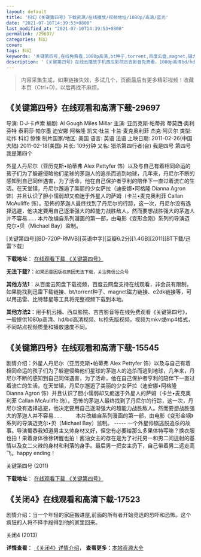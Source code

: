 ```yaml
---
layout: default
title: '科幻《关键第四号》下载资源/在线播放/视频地址/1080p/高清/蓝光'
date: "2021-07-10T14:39:53+0800"
last_modified_at: "2021-07-10T14:39:53+0800"
permalink: /29697/
categories: 科幻
cover:
tags: 科幻
keywords: '关键第四号,在线免费看,1080p高清,bt种子,torrent,百度云盘,magnet,磁力链,迅雷下载资源'
description: '《关键第四号》在线云播放手机西瓜影院吉吉影音免费看，1080p高清bd/hd未删减完整版和tc抢先枪版，mkv/mp4格式，附带bt/torrent种子、magnet/磁力链、百度云盘、网盘资源迅雷下载链接'
---
```


>内容采集生成，如果链接失效，多试几个，页面最后有更多精彩视频！收藏本页（Ctrl+D)，以后再找不麻烦。


## 《关键第四号》在线观看和高清下载-29697

导演: D·J·卡卢索 编剧: Al Gough Miles Millar 主演: 亚历克斯·帕蒂弗 蒂莫西·奥利芬特 泰莉莎·帕尔墨 迪安娜·阿格隆 凯文·杜兰 卡兰·麦克奥利菲 杰克·阿贝尔 类型: 动作 科幻 惊悚 制片国家/地区: 美国 语言: 英语 法语 上映日期: 2011-02-26(中国大陆) 2011-02-18(美国) 片长: 109分钟 又名: 猎杀第四行者(台) 我是四号 第四号 我是第四个

外星人丹尼尔（亚历克斯•帕蒂弗 Alex Pettyfer 饰）以及与自己有着相同命运的孩子们为了躲避侵略他们星球的茅迦人的追杀而逃到地球，几年来，丹尼尔不断的感知到自己同伴遇害，为了活命，他在自己保护者亨利的陪伴下一直过着流亡的生活。在天堂镇，丹尼尔邂逅了美丽的少女萨拉（迪安娜•阿格隆 Dianna Agron 饰）并且认识了胆小懦弱却又痴迷于外星人的萨姆（卡兰•麦克奥利菲 Callan McAuliffe 饰）。恐怖的茅迦人最终找到了丹尼尔的行踪，这一次，丹尼尔没有选择逃避，他决定要用自己逐渐强大的超能力战胜敌人。然而要想战胜强大的茅迦人并不容易…… 本片改编自系列漫画的第一部，由电影《变形金刚》系列的导演迈克尔•贝（Michael Bay）监制。


[关键第四号][BD-720P-RMVB][英语中字][豆瓣6.2分][1.4GB][2011][BT下载/迅雷下载]

**下载地址**： [在线观看下载 《关键第四号》](https://www.btdx8.com/torrent/i_am_number_four_2011.html) 


**无法下载?**：`如果迅雷因版权原因无法下载，关注微信公众号 `

**其他方法1**：从百度云网盘下载视频，百度云网盘支持在线观看，非会员有限制，如果能找到迅雷下载链接、bt/torrent种子、magnet磁力链接、e2dk链接等，可以用迅雷、比特彗星等工具将完整视频下载到本地。

**其他方法2**：用手机云播、西瓜影院、吉吉影音等在线免费观看《关键第四号》，一般提供1080p高清、hd/bd高清视频、tc抢先版视频，视频为mkv或mp4格式，不同站点视频质量和播放速度不同。


## 《关键第四号》在线观看和高清下载-15545

剧情介绍：外星人丹尼尔（亚历克斯•帕蒂弗 Alex Pettyfer 饰）以及与自己有着相同命运的孩子们为了躲避侵略他们星球的茅迦人的追杀而逃到地球，几年来，丹尼尔不断的感知到自己同伴遇害，为了活命，他在自己保护者亨利的陪伴下一直过着流亡的生活。在天堂镇，丹尼尔邂逅了美丽的少女萨拉（迪安娜•阿格隆 Dianna Agron 饰）并且认识了胆小懦弱却又痴迷于外星人的萨姆（卡兰•麦克奥利菲 Callan McAuliffe 饰）。恐怖的茅迦人最终找到了丹尼尔的行踪，这一次，丹尼尔没有选择逃避，他决定要用自己逐渐强大的超能力战胜敌人。然而要想战胜强大的茅迦人并不容易……  　　本片改编自系列漫画的第一部，由电影《变形金钢》系列的导演迈克尔•贝（Michael Bay）监制。 ----- 一个外星帅锅逃脱追杀的故事。导演蜀黍我知道男主又帅身材又好，但您有必要给那么多果体特写嘛？换衣服也拍！果着身体徐徐转醒也拍！酱油女主的存在是为了衬托男一和男二间迸射的基情以及女二火辣的身材和利落的身手。最后男一把女主扔下，自己带着男二远走高飞。happy ending！


关键第四号 (2011)

**下载地址**： [在线观看下载 《关键第四号》](https://www.btbtdy.me/btdy/dy4544.html) 


## 《关闭4》在线观看和高清下载-17523

剧情介绍：当一个年轻的家庭搬进屋,前面的所有者开始竞选的恐吓和恐怖。这个疯狂的人将不择手段得到他的家里回来。


关闭4 (2013)

**详情查看**： [《关闭4》详情介绍](/movie/17523/)， **查看更多**：[本站资源大全](/movie/t/all/)

